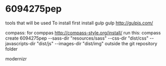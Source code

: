 # 6094275pep
 tools that will be used
To install
first install gulp
 gulp http://gulpjs.com/

 compass: for comppas http://compass-style.org/install/
  run this:
   compass create 6094275pep --sass-dir "resources/sass" --css-dir "dist/css" --javascripts-dir "dist/js" --images-dir "dist/img"
  outside the git repository folder

 modernizr




